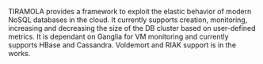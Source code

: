 TIRAMOLA provides a framework to exploit the elastic behavior of modern NoSQL databases in the cloud. It currently supports creation, monitoring, increasing and decreasing the size of the DB cluster based on user-defined metrics.
It is dependant on Ganglia for VM monitoring and currently supports HBase and Cassandra. Voldemort and RIAK support is in the works.